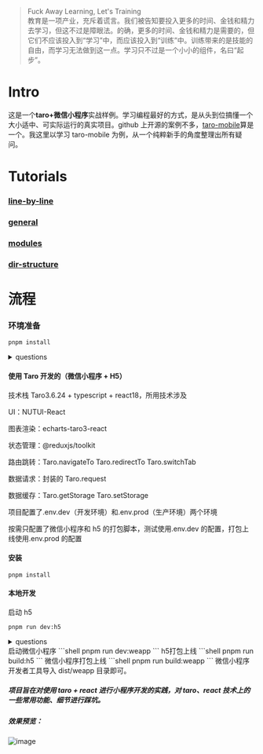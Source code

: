 > Fuck Away Learning, Let's Training  
> 教育是一项产业，充斥着谎言。我们被告知要投入更多的时间、金钱和精力去学习，但这不过是障眼法。的确，更多的时间、金钱和精力是需要的，但它们不应该投入到“学习”中，而应该投入到“训练”中。训练带来的是技能的自由，而学习无法做到这一点。学习只不过是一个小小的组件，名曰“起步”。

# Intro

这是一个**taro+微信小程序**实战样例。学习编程最好的方式，是从头到位搞懂一个大小适中、可实际运行的真实项目。github 上开源的案例不多，[taro-mobile](https://github.com/mzh-note/taro-mobile)算是一个。我这里以学习 taro-mobile 为例，从一个纯粹新手的角度整理出所有疑问。

# Tutorials

### [line-by-line](./tutorials/line-by-line.md)

### [general](./tutorials/general.md)

### [modules](./tutorials/modules.md)

### [dir-structure](./tutorials/dir-structure.md)

# 流程

### 环境准备

```shell
pnpm install
```

<details>
<summary>
questions
</summary>

[为什么是 pnpm](./tutorials/general.md#why-pnpm)

</details>

#### 使用 Taro 开发的（微信小程序 + H5）

技术栈 Taro3.6.24 + typescript + react18，所用技术涉及

UI：NUTUI-React

图表渲染：echarts-taro3-react

状态管理：@reduxjs/toolkit

路由跳转：Taro.navigateTo Taro.redirectTo Taro.switchTab

数据请求：封装的 Taro.request

数据缓存：Taro.getStorage Taro.setStorage

项目配置了.env.dev（开发环境）和.env.prod（生产环境）两个环境

按需只配置了微信小程序和 h5 的打包脚本，测试使用.env.dev 的配置，打包上线使用.env.prod 的配置

#### 安装

```shell
pnpm install
```

#### 本地开发

启动 h5

```shell
pnpm run dev:h5
```

<details>
<summary>
questions
</summary>
> App is not defined
  删除app.tsx内容,重新复制 
> Error [object Object] Call Stack
 rejectionHandler
  node_modules/.pnpm/@pmmmwh+react-refresh-webpack-plugin@0.5.15_react-refresh@0.11.0_type-fest@2.19.0_webpack-dev_6qlmiz6ng73ct4s3tsv7tkajiq/node_modules/@pmmmwh/react-refresh-webpack-plugin/client/utils/errorEventHandlers.js:46:21
  未能解决，直接close错误提示，可以看到后面的内容；

</details>
启动微信小程序
```shell
pnpm run dev:weapp 
```
h5打包上线
```shell
pnpm run build:h5
```
微信小程序打包上线
```shell
pnpm run build:weapp
```
微信小程序开发者工具导入 dist/weapp 目录即可。

##### 项目旨在对使用 taro + react 进行小程序开发的实践，对 taro、react 技术上的一些常用功能、细节进行踩坑。

##### 效果预览：

![image](https://github.com/mzh-note/taro-mobile/assets/15724309/7eea06a2-0841-4c1a-ac3c-55d11aa9dcee)
